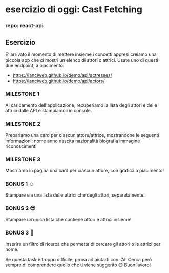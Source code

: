 # esercizio di oggi: Cast Fetching

### repo: react-api

## Esercizio

E’ arrivato il momento di mettere insieme i concetti appresi creiamo una piccola app che ci mostri un elenco di attori o attrici.
Usate uno di questi due endpoint, a piacimento:

- https://lanciweb.github.io/demo/api/actresses/
- https://lanciweb.github.io/demo/api/actors/

### MILESTONE 1

Al caricamento dell'applicazione, recuperiamo la lista degli attori e delle attrici dalle API e stampiamoli in console.

### MILESTONE 2

Prepariamo una card per ciascun attore/attrice, mostrandone le seguenti informazioni:
nome
anno nascita
nazionalità
biografia
immagine
riconoscimenti

### MILESTONE 3

Mostriamo in pagina una card per ciascun attore, con grafica a piacimento!

### BONUS 1 :relaxed:

Stampare sia una lista delle attrici che degli attori, separatamente.

### BONUS 2 :sunglasses:

Stampare un’unica lista che contiene attori e attrici insieme!

### BONUS 3 :exploding_head:

Inserire un filtro di ricerca che permetta di cercare gli attori o le attrici per nome.

Se questa task è troppo difficile, prova ad aiutarti con l’AI!
Cerca però sempre di comprendere quello che ti viene suggerito :wink:
Buon lavoro!
